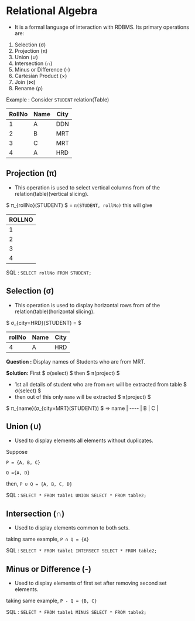 # Relational Algebra
- It is a formal language of interaction with RDBMS. Its primary operations are:
1. Selection (σ)
2. Projection (π)
3. Union (∪)
4. Intersection (∩)
5. Minus or Difference (-)
6. Cartesian Product (×)
7. Join (⋈)
8. Rename (ρ)

Example : Consider `STUDENT` relation(Table)

RollNo | Name | City
------ | ---- | ----
1     | A    | DDN
2     | B    | MRT
3     | C    | MRT
4     | A    | HRD

## Projection (π)
- This operation is used to select vertical columns from of the relation(table)(vertical slicing).

$ π_{rollNo}(STUDENT) $
 = `π(STUDENT, rollNo)` this will give

ROLLNO |
------ |
1     |
2     |
3     |
4     |

SQL : `SELECT rollNo FROM STUDENT;`

## Selection (σ)
- This operation is used to display horizontal rows from of the relation(table)(horizontal slicing).

$ σ_{city=HRD}(STUDENT) = $

rollNo | Name | City
------ | ---- | ----
4     | A    | HRD

**Question :** Display names of Students who are from MRT.

**Solution:** First $ σ(select) $ then $ π(project) $

- 1st all details of student who are from `mrt` will be extracted from table $ σ(select) $ 
- then out of this only `name` will be extracted $ π(project) $

$ π_{name}(σ_{city=MRT}(STUDENT)) $
=>
name |
---- |
B    |
C    |

## Union (∪)
- Used to display elements all elements without duplicates.

Suppose

`P = {A, B, C}`

`Q ={A, D}`

then, `P ∪ Q = {A, B, C, D}`

SQL : `SELECT * FROM table1 UNION SELECT * FROM table2;`

## Intersection (∩)
- Used to display elements common to both sets.

taking same example, `P ∩ Q = {A}`

SQL : `SELECT * FROM table1 INTERSECT SELECT * FROM table2;`

## Minus or Difference (-)
- Used to display elements of first set after removing second set elements.

taking same example, `P - Q = {B, C}`

SQL : `SELECT * FROM table1 MINUS SELECT * FROM table2;`


